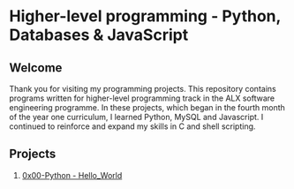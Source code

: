 # Higher-level programming - Python, Databases & JavaScript

## Welcome
Thank you for visiting my programming projects. This repository contains programs written for higher-level programming track in the ALX software engineering programme. In these projects, which began in the fourth month of the year one curriculum, I learned Python, MySQL and Javascript. I continued to reinforce and expand my skills in C and shell scripting.

## Projects
1. [0x00-Python - Hello_World](./0x00-python-hello_world)
